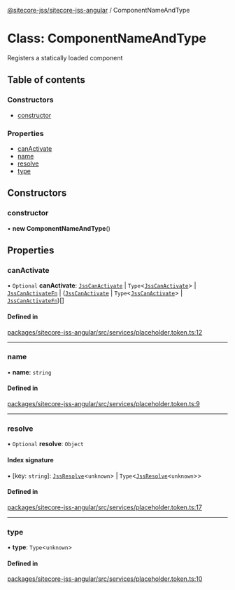 [@sitecore-jss/sitecore-jss-angular](../README.md) / ComponentNameAndType

# Class: ComponentNameAndType

Registers a statically loaded component

## Table of contents

### Constructors

- [constructor](ComponentNameAndType.md#constructor)

### Properties

- [canActivate](ComponentNameAndType.md#canactivate)
- [name](ComponentNameAndType.md#name)
- [resolve](ComponentNameAndType.md#resolve)
- [type](ComponentNameAndType.md#type)

## Constructors

### constructor

• **new ComponentNameAndType**()

## Properties

### canActivate

• `Optional` **canActivate**: [`JssCanActivate`](../interfaces/JssCanActivate.md) \| `Type`\<[`JssCanActivate`](../interfaces/JssCanActivate.md)\> \| [`JssCanActivateFn`](../interfaces/JssCanActivateFn.md) \| ([`JssCanActivate`](../interfaces/JssCanActivate.md) \| `Type`\<[`JssCanActivate`](../interfaces/JssCanActivate.md)\> \| [`JssCanActivateFn`](../interfaces/JssCanActivateFn.md))[]

#### Defined in

[packages/sitecore-jss-angular/src/services/placeholder.token.ts:12](https://github.com/Sitecore/jss/blob/2674d4583/packages/sitecore-jss-angular/src/services/placeholder.token.ts#L12)

___

### name

• **name**: `string`

#### Defined in

[packages/sitecore-jss-angular/src/services/placeholder.token.ts:9](https://github.com/Sitecore/jss/blob/2674d4583/packages/sitecore-jss-angular/src/services/placeholder.token.ts#L9)

___

### resolve

• `Optional` **resolve**: `Object`

#### Index signature

▪ [key: `string`]: [`JssResolve`](../interfaces/JssResolve.md)\<`unknown`\> \| `Type`\<[`JssResolve`](../interfaces/JssResolve.md)\<`unknown`\>\>

#### Defined in

[packages/sitecore-jss-angular/src/services/placeholder.token.ts:17](https://github.com/Sitecore/jss/blob/2674d4583/packages/sitecore-jss-angular/src/services/placeholder.token.ts#L17)

___

### type

• **type**: `Type`\<`unknown`\>

#### Defined in

[packages/sitecore-jss-angular/src/services/placeholder.token.ts:10](https://github.com/Sitecore/jss/blob/2674d4583/packages/sitecore-jss-angular/src/services/placeholder.token.ts#L10)
